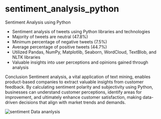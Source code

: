 # sentiment_analysis_python

Sentiment Analysis using Python
- Sentiment analysis of tweets using Python libraries and technologies
- Majority of tweets are neutral (47.8%)
- Minimum percentage of negative tweets (7.5%)
- Average percentage of positive tweets (44.7%)
- Utilized Pandas, NumPy, Matplotlib, Seaborn, WordCloud, TextBlob, and NLTK libraries
- Valuable insights into user perceptions and opinions gained through analysis

Conclusion
Sentiment analysis, a vital application of text mining, enables product-based companies to extract valuable insights from customer feedback. By calculating sentiment polarity and subjectivity using Python, businesses can understand customer perceptions, identify areas for improvement, and ultimately enhance customer satisfaction, making data-driven decisions that align with market trends and demands.

![sentiment Data ananlysis](https://github.com/Kunalkumar9354/sentiment-Data-Analysis/assets/136789814/dc18dda4-2ef8-4ca9-8538-75a592f09ed9)
